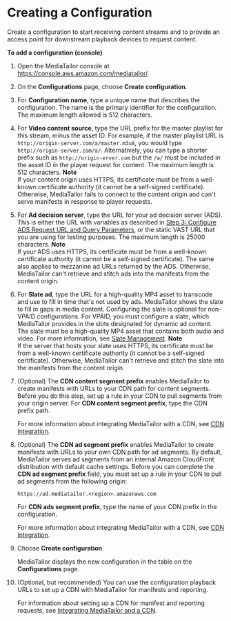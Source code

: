 # Creating a Configuration<a name="configurations-create"></a>

Create a configuration to start receiving content streams and to provide an access point for downstream playback devices to request content\.

**To add a configuration \(console\)**

1. Open the MediaTailor console at [https://console\.aws\.amazon\.com/mediatailor/](https://console.aws.amazon.com/mediatailor/)\.

1. On the **Configurations** page, choose **Create configuration**\.

1.  For **Configuration name**, type a unique name that describes the configuration\. The name is the primary identifier for the configuration\. The maximum length allowed is 512 characters\.

1.  For **Video content source**, type the URL prefix for the master playlist for this stream, minus the asset ID\. For example, if the master playlist URL is `http://origin-server.com/a/master.m3u8`, you would type `http://origin-server.com/a/`\. Alternatively, you can type a shorter prefix such as `http://origin-erver.com` but the `/a/` must be included in the asset ID in the player request for content\. The maximum length is 512 characters\.
**Note**  
If your content origin uses HTTPS, its certificate must be from a well\-known certificate authority \(it cannot be a self\-signed certificate\)\. Otherwise, MediaTailor fails to connect to the content origin and can't serve manifests in response to player requests\.

1.  For **Ad decision server**, type the URL for your ad decision server \(ADS\)\. This is either the URL with variables as described in [Step 3: Configure ADS Request URL and Query Parameters](getting-started.md#getting-started-configure-request), or the static VAST URL that you are using for testing purposes\. The maximum length is 25000 characters\.
**Note**  
If your ADS uses HTTPS, its certificate must be from a well\-known certificate authority \(it cannot be a self\-signed certificate\)\. The same also applies to mezzanine ad URLs returned by the ADS\. Otherwise, MediaTailor can't retrieve and stitch ads into the manifests from the content origin\.

1. For **Slate ad**, type the URL for a high\-quality MP4 asset to transcode and use to fill in time that's not used by ads\. MediaTailor shows the slate to fill in gaps in media content\. Configuring the slate is optional for non\-VPAID configurations\. For VPAID, you must configure a slate, which MediaTailor provides in the slots designated for dynamic ad content\. The slate must be a high\-quality MP4 asset that contains both audio and video\. For more information, see [Slate Management](slate-management.md)\.
**Note**  
If the server that hosts your slate uses HTTPS, its certificate must be from a well\-known certificate authority \(it cannot be a self\-signed certificate\)\. Otherwise, MediaTailor can't retrieve and stitch the slate into the manifests from the content origin\.

1. \(Optional\) The **CDN content segment prefix** enables MediaTailor to create manifests with URLs to your CDN path for content segments\. Before you do this step, set up a rule in your CDN to pull segments from your origin server\. For **CDN content segment prefix**, type the CDN prefix path\.

   For more information about integrating MediaTailor with a CDN, see [CDN Integration](integrating-cdn.md)\.

1. \(Optional\) The **CDN ad segment prefix** enables MediaTailor to create manifests with URLs to your own CDN path for ad segments\. By default, MediaTailor serves ad segments from an internal Amazon CloudFront distribution with default cache settings\. Before you can complete the **CDN ad segment prefix** field, you must set up a rule in your CDN to pull ad segments from the following origin:

   ```
   https://ad.mediatailor.<region>.amazonaws.com
   ```

   For **CDN ads segment prefix**, type the name of your CDN prefix in the configuration\.

   For more information about integrating MediaTailor with a CDN, see [CDN Integration](integrating-cdn.md)\.

1. Choose **Create configuration**\.

   MediaTailor displays the new configuration in the table on the **Configurations** page\.

1. \(Optional, but recommended\) You can use the configuration playback URLs to set up a CDN with MediaTailor for manifests and reporting\.

   For information about setting up a CDN for manifest and reporting requests, see [Integrating MediaTailor and a CDN](integrating-cdn-standard.md)\.